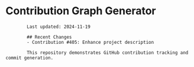 # Contribution Graph Generator
            
            Last updated: 2024-11-19
            
            ## Recent Changes
            - Contribution #405: Enhance project description
            
            This repository demonstrates GitHub contribution tracking and commit generation.
        